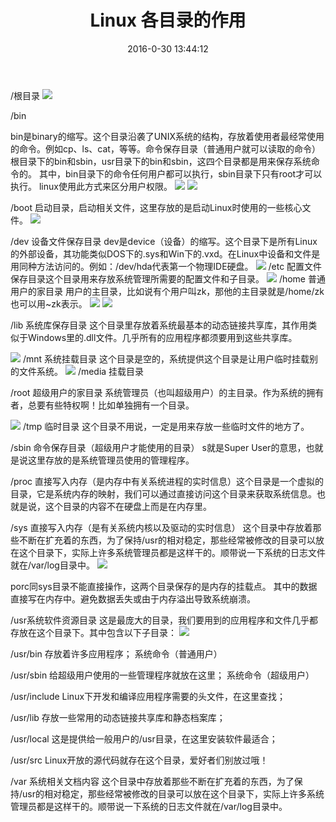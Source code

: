 ﻿---
title: Linux 各目录的作用  
date: 2016-0-30 13:44:12
tags:
- 后端
- 笔记
- linux
categories:  linux
---


/根目录
![](http://on891bjlf.bkt.clouddn.com/linux/640.png)

/bin

bin是binary的缩写。这个目录沿袭了UNIX系统的结构，存放着使用者最经常使用的命令。例如cp、ls、cat，等等。命令保存目录（普通用户就可以读取的命令）
  根目录下的bin和sbin，usr目录下的bin和sbin，这四个目录都是用来保存系统命令的。
  其中，bin目录下的命令任何用户都可以执行，sbin目录下只有root才可以执行。
  linux使用此方式来区分用户权限。
![](http://on891bjlf.bkt.clouddn.com/linux/640%20%281%29.png)
![](http://on891bjlf.bkt.clouddn.com/linux/640.jpg)

/boot
启动目录，启动相关文件，这里存放的是启动Linux时使用的一些核心文件。
![](http://on891bjlf.bkt.clouddn.com/linux/640%20%281%29.jpg)

/dev
设备文件保存目录
dev是device（设备）的缩写。这个目录下是所有Linux的外部设备，其功能类似DOS下的.sys和Win下的.vxd。在Linux中设备和文件是用同种方法访问的。例如：/dev/hda代表第一个物理IDE硬盘。
![](http://on891bjlf.bkt.clouddn.com/640%20%282%29.jpg)
/etc
配置文件保存目录这个目录用来存放系统管理所需要的配置文件和子目录。
![](http://on891bjlf.bkt.clouddn.com/linux/640%20%283%29.jpg)
/home
普通用户的家目录
用户的主目录，比如说有个用户叫zk，那他的主目录就是/home/zk也可以用~zk表示。
![](http://on891bjlf.bkt.clouddn.com/linux/3432.png)
![](http://on891bjlf.bkt.clouddn.com/linux/640%20%283%29.png)

/lib
系统库保存目录
这个目录里存放着系统最基本的动态链接共享库，其作用类似于Windows里的.dll文件。几乎所有的应用程序都须要用到这些共享库。


![](http://on891bjlf.bkt.clouddn.com/linux/1.png)
/mnt
系统挂载目录
这个目录是空的，系统提供这个目录是让用户临时挂载别的文件系统。
![](http://on891bjlf.bkt.clouddn.com/linux/2.png)
/media
挂载目录

/root
超级用户的家目录
系统管理员（也叫超级用户）的主目录。作为系统的拥有者，总要有些特权啊！比如单独拥有一个目录。

![](http://on891bjlf.bkt.clouddn.com/linux/3.png)
/tmp
临时目录
这个目录不用说，一定是用来存放一些临时文件的地方了。

/sbin
命令保存目录（超级用户才能使用的目录）
s就是Super User的意思，也就是说这里存放的是系统管理员使用的管理程序。


/proc
直接写入内存（是内存中有关系统进程的实时信息）这个目录是一个虚拟的目录，它是系统内存的映射，我们可以通过直接访问这个目录来获取系统信息。也就是说，这个目录的内容不在硬盘上而是在内存里。

/sys
直接写入内存（是有关系统内核以及驱动的实时信息）
这个目录中存放着那些不断在扩充着的东西，为了保持/usr的相对稳定，那些经常被修改的目录可以放在这个目录下，实际上许多系统管理员都是这样干的。顺带说一下系统的日志文件就在/var/log目录中。 
![](http://on891bjlf.bkt.clouddn.com/linux/4.png)

  porc同sys目录不能直接操作，这两个目录保存的是内存的挂载点。
  其中的数据直接写在内存中。避免数据丢失或由于内存溢出导致系统崩溃。

/usr系统软件资源目录
这是最庞大的目录，我们要用到的应用程序和文件几乎都存放在这个目录下。其中包含以下子目录：
![](http://on891bjlf.bkt.clouddn.com/linux/5.png)

/usr/bin
存放着许多应用程序；
系统命令（普通用户）

/usr/sbin
给超级用户使用的一些管理程序就放在这里；
系统命令（超级用户）

/usr/include
Linux下开发和编译应用程序需要的头文件，在这里查找；

/usr/lib
存放一些常用的动态链接共享库和静态档案库；

/usr/local
这是提供给一般用户的/usr目录，在这里安装软件最适合；

/usr/src
Linux开放的源代码就存在这个目录，爱好者们别放过哦！

/var
系统相关文档内容
这个目录中存放着那些不断在扩充着的东西，为了保持/usr的相对稳定，那些经常被修改的目录可以放在这个目录下，实际上许多系统管理员都是这样干的。顺带说一下系统的日志文件就在/var/log目录中。